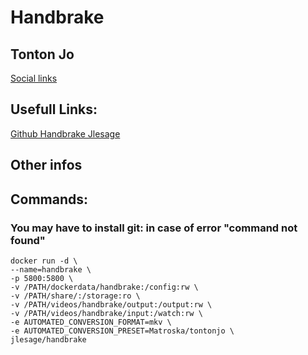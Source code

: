 # Handbrake

## Tonton Jo
[Social links](https://linktr.ee/tontonjo)  

## Usefull Links: 
[Github Handbrake Jlesage](https://github.com/jlesage/docker-handbrake)  

## Other infos

## Commands:
### You may have to install git: in case of error "command not found"
```shell
docker run -d \
--name=handbrake \
-p 5800:5800 \
-v /PATH/dockerdata/handbrake:/config:rw \
-v /PATH/share/:/storage:ro \
-v /PATH/videos/handbrake/output:/output:rw \
-v /PATH/videos/handbrake/input:/watch:rw \
-e AUTOMATED_CONVERSION_FORMAT=mkv \
-e AUTOMATED_CONVERSION_PRESET=Matroska/tontonjo \
jlesage/handbrake
```
